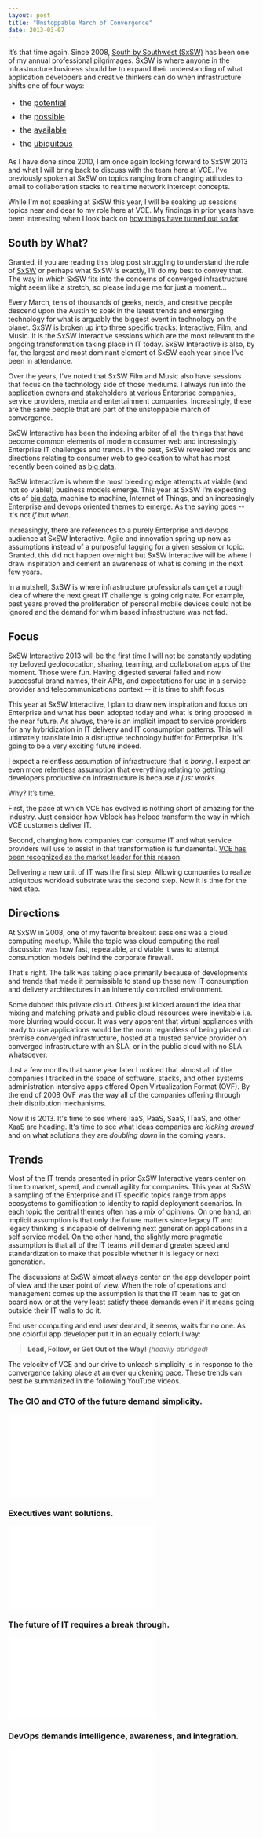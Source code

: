 ```yaml
---
layout: post
title: "Unstoppable March of Convergence"
date: 2013-03-07
---
```


<a title="The #SxSW Platinum badges come with a soft platinum lanyard. Nice touch. by qthrul, on Flickr" href="http://www.flickr.com/photos/jcuthrell/8536597239/"></a>It’s that time again. Since 2008, <a href="http://sxsw.com/interactive" target="_blank">South by Southwest (SxSW)</a> has been one of my annual professional pilgrimages. SxSW is where anyone in the infrastructure business should be to expand their understanding of what application developers and creative thinkers can do when infrastructure shifts one of four ways:
<ul>
	<li><span style="line-height: 1.714285714; font-size: 1rem;">the <a title="Leaping ahead" href="http://blog.vce.com/management/leaping-ahead/">potential </a></span></li>
	<li><span style="line-height: 1.714285714; font-size: 1rem;">the <a title="A wave of opportunity for the channel" href="http://blog.vce.com/channel/a-wave-of-opportunity-for-the-channel/">possible </a></span></li>
	<li><span style="line-height: 1.714285714; font-size: 1rem;">the <a title="Simplicity, unleashed; the next wave of innovation for our customers" href="http://blog.vce.com/innovation/simplicity-unleashed-the-next-wave-of-innovation-for-our-customers/">available</a></span><span style="line-height: 1.714285714; font-size: 1rem;"> </span></li>
	<li><span style="line-height: 1.714285714; font-size: 1rem;">the <a title="Converged Infrastructure and the Evolving Data Center" href="http://blog.vce.com/management/converged-infrastructure-and-the-evolving-data-center/">ubiquitous</a></span></li>
</ul>
As I have done since 2010, I am once again looking forward to SxSW 2013 and what I will bring back to discuss with the team here at VCE. I've previously spoken at SxSW on topics ranging from changing attitudes to email to collaboration stacks to realtime network intercept concepts.

While I'm not speaking at SxSW this year, I will be soaking up sessions topics near and dear to my role here at VCE. My findings in prior years have been interesting when I look back on <a href="http://www.vce.com/about/media/news?id=tcm:20-3838" target="_blank">how things have turned out so far</a>.
<h2>South by What?</h2>
Granted, if you are reading this blog post struggling to understand the role of <a href="http://sxsw.com" target="_blank">SxSW</a> or perhaps what SxSW <em>is</em> exactly, I'll do my best to convey that. The way in which SxSW fits into the concerns of converged infrastructure might seem like a stretch, so please indulge me for just a moment...

Every March, tens of thousands of geeks, nerds, and creative people descend upon the Austin to soak in the latest trends and emerging technology for what is arguably the biggest event in technology on the planet. SxSW is broken up into three specific tracks: Interactive, Film, and Music. It is the SxSW Interactive sessions which are the most relevant to the ongoing transformation taking place in IT today. SxSW Interactive is also, by far, the largest and most dominant element of SxSW each year since I've been in attendance.

Over the years, I've noted that SxSW Film and Music also have sessions that focus on the technology side of those mediums. I always run into the application owners and stakeholders at various Enterprise companies, service providers, media and entertainment companies. Increasingly, these are the same people that are part of the unstoppable march of convergence.

SxSW Interactive has been the indexing arbiter of all the things that have become common elements of modern consumer web and increasingly Enterprise IT challenges and trends. In the past, SxSW revealed trends and directions relating to consumer web to geolocation to what has most recently been coined as [big data][rwh].

SxSW Interactive is where the most bleeding edge attempts at viable (and not so viable!) business models emerge. This year at SxSW I'm expecting lots of [big data][rwh], machine to machine, Internet of Things, and an increasingly Enterprise and devops oriented themes to emerge. As the saying goes -- it's not <em>if</em> but <em>when</em>.

Increasingly, there are references to a purely Enterprise and devops audience at SxSW Interactive. Agile and innovation spring up now as assumptions instead of a purposeful tagging for a given session or topic. Granted, this did not happen overnight but SxSW Interactive will be where I draw inspiration and cement an awareness of what is coming in the next few years.

In a nutshell, SxSW is where infrastructure professionals can get a rough idea of where the next great IT challenge is going originate. For example, past years proved the proliferation of personal mobile devices could not be ignored and the demand for whim based infrastructure was not fad.
<h2>Focus</h2>
SxSW Interactive 2013 will be the first time I will not be constantly updating my beloved geolococation, sharing, teaming, and collaboration apps of the moment. Those were fun. Having digested several failed and now successful brand names, their APIs, and expectations for use in a service provider and telecommunications context -- it is time to shift focus.

This year at SxSW Interactive, I plan to draw new inspiration and focus on Enterprise and what has been adopted today and what is bring proposed in the near future. As always, there is an implicit impact to service providers for any hybridization in IT delivery and IT consumption patterns. This will ultimately translate into a disruptive technology buffet for Enterprise. It's going to be a very exciting future indeed.

I expect a relentless assumption of infrastructure that is <em>boring</em>. I expect an even more relentless assumption that everything relating to getting developers productive on infrastructure is because <em>it just works</em>.

Why? It’s time.

First, the pace at which VCE has evolved is nothing short of amazing for the industry. Just consider how Vblock has helped transform the way in which VCE customers deliver IT.

Second, changing how companies can consume IT and what service providers will use to assist in that transformation is fundamental. <a href="http://www.vce.com/about/media/news?id=tcm:20-3838" target="_blank">VCE has been recognized as the market leader for this reason</a>.

Delivering a new unit of IT was the first step. Allowing companies to realize ubiquitous workload substrate was the second step. Now it is time for the next step.
<h2>Directions</h2>
At SxSW in 2008, one of my favorite breakout sessions was a cloud computing meetup. While the topic was cloud computing the real discussion was how fast, repeatable, and viable it was to attempt consumption models behind the corporate firewall.

That's right. The talk was taking place primarily because of developments and trends that made it permissible to stand up these new IT consumption and delivery architectures in an inherently controlled environment.

Some dubbed this private cloud. Others just kicked around the idea that mixing and matching private and public cloud resources were inevitable i.e. more blurring would occur. It was very apparent that virtual appliances with ready to use applications would be the norm regardless of being placed on premise converged infrastructure, hosted at a trusted service provider on converged infrastructure with an SLA, or in the public cloud with no SLA whatsoever.

Just a few months that same year later I noticed that almost all of the companies I tracked in the space of software, stacks, and other systems administration intensive apps offered Open Virtualization Format (OVF). By the end of 2008 OVF was the way all of the companies offering through their distribution mechanisms.

Now it is 2013. It's time to see where IaaS, PaaS, SaaS, ITaaS, and other XaaS are heading. It's time to see what ideas companies are <em>kicking around</em> and on what solutions they are <em>doubling down</em> in the coming years.
<h2>Trends</h2>
Most of the IT trends presented in prior SxSW Interactive years center on time to market, speed, and overall agility for companies. This year at SxSW a sampling of the Enterprise and IT specific topics range from apps ecosystems to gamification to identity to rapid deployment scenarios. In each topic the central themes often has a mix of opinions. On one hand, an implicit assumption is that only the future matters since legacy IT and legacy thinking is incapable of delivering next generation applications in a self service model. On the other hand, the slightly more pragmatic assumption is that all of the IT teams will demand greater speed and standardization to make that possible whether it is legacy or next generation.

The discussions at SxSW almost always center on the app developer point of view and the user point of view. When the role of operations and management comes up the assumption is that the IT team has to get on board now or at the very least satisfy these demands even if it means going outside their IT walls to do it.

End user computing and end user demand, it seems, waits for no one. As one colorful app developer put it in an equally colorful way:
<blockquote><strong>Lead, Follow, or Get Out of the Way!</strong> <em>(heavily </em><em>abridged)</em></blockquote>
The velocity of VCE and our drive to unleash simplicity is in response to the convergence taking place at an ever quickening pace. These trends can best be summarized in the following YouTube videos.
<h3>The CIO and CTO of the future demand simplicity.</h3>
<iframe width="300" height="168" src="//www.youtube.com/embed/XDQ2j_e73Sc" frameborder="0" allowfullscreen></iframe>
<h3>Executives want solutions.</h3>
<iframe width="300" height="168" src="//www.youtube.com/embed/fYVRvefKl08" frameborder="0" allowfullscreen></iframe>
<h3>The future of IT requires a break through.</h3>
<iframe width="300" height="168" src="//www.youtube.com/embed/rbj8In9-zB8" frameborder="0" allowfullscreen></iframe>
<h3>DevOps demands intelligence, awareness, and integration.</h3>
<iframe width="300" height="168" src="//www.youtube.com/embed/TsNYfEbenck" frameborder="0" allowfullscreen></iframe>

[rwh]: http://readwrite.com/2010/09/28/closer-look-a-taxonomy-of-data

